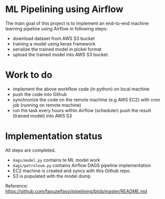 # ML Pipelining using Airflow

The main goal of this project is to implement an end-to-end machine learning pipeline using Airflow in following steps:
* download dataset from AWS S3 bucket
* training a model using keras framework
* serialize the trained model in pickel format
* upload the trained model into AWS S3 bucket.

# Work to do
* implement the above workflow code (in python) on local machine
* push the code into Github
* synchronize the code on the remote machine (e.g AWS EC2) with cron job (running on remote machine)
* run the task every hours within Airflow (scheduler) push the result (trained model) into AWS S3

# Implementation status
All steps are completed.
* `dags/model.py` contains te ML model work
* `dags/petroleum.py` contains Airflow DAGS pipeline implementation
* EC2 machine is created and syncs with this Github repo.
* S3 is populated with the model dump


Reference: https://github.com/faouzelfassi/pipelining/blob/master/README.md
